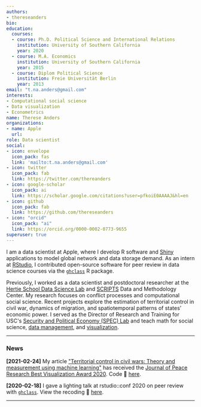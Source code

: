 ```yaml
---
authors:
- thereseanders
bio:
education:
  courses:
  - course: Ph.D. Political Science and International Relations
    institution: University of Southern California
    year: 2020
  - course: M.A. Economics
    institution: University of Southern California
    year: 2015
  - course: Diplom Political Science
    institution: Freie Universität Berlin
    year: 2013
email: "t.na.anders@gmail.com"
interests:
- Computational social science
- Data visualization
- Econometrics
name: Therese Anders
organizations:
- name: Apple
  url: 
role: Data scientist
social:
- icon: envelope
  icon_pack: fas
  link: 'mailto:t.na.anders@gmail.com'
- icon: twitter
  icon_pack: fab
  link: https://twitter.com/thereanders
- icon: google-scholar
  icon_pack: ai
  link: https://scholar.google.com/citations?user=pfkoiE0AAAAJ&hl=en
- icon: github
  icon_pack: fab
  link: https://github.com/thereseanders
- icon: "orcid"
  icon_pack: "ai"
  link: https://orcid.org/0000-0002-0773-9655
superuser: true
---
```


I am a data scientist at Apple, where I develop R software and [Shiny](https://shiny.rstudio.com/) applications to model global network and data storage demand. As an intern at [RStudio](https://www.rstudio.com), I contributed open-source software for peer review in data science courses via the [`ghclass`](https://rundel.github.io/ghclass/articles/peer.html) R package.

Previously, I worked as a data scientist and postdoctoral researcher at the [Hertie School Data Science Lab](https://www.hertie-school.org/en/datasciencelab/) and [SCRIPTS](https://www.scripts-berlin.eu) Data and Methodology Center. My research focuses on conflict processes and computational social science. Recent projects explore the estimation of territorial control in civil war, dynamics of migration, and spatiotemporal patterns of states’ economic power. I served as the Director of Research and Training for USC's [Security and Political Economy (SPEC) Lab](http://uscspec.org) and teach math for social science, [data management](https://github.com/thereseanders/Workshop-DataManagement-tidyverse), and [visualization](https://github.com/thereseanders/workshop-dataviz-fsu).



---
### News

**[2021-02-24]** My article ["Territorial control in civil wars: Theory and measurement using machine learning"](https://journals.sagepub.com/doi/10.1177/0022343320959687) has received the [Journal of Peace Research Best Visualization Award 2020](https://www.prio.org/JPR/VisualizationAward/). Code :dizzy: [here](https://github.com/thereseanders/territorialcontrol-jpr).

**[2020-02-18]** I gave a lighting talk at rstudio::conf 2020 on peer review with [`ghclass`]((https://rundel.github.io/ghclass/articles/peer.html)). View the recoding :movie_camera: [here](https://resources.rstudio.com/rstudio-conf-2020/lightning-talk-therese-anders).

---